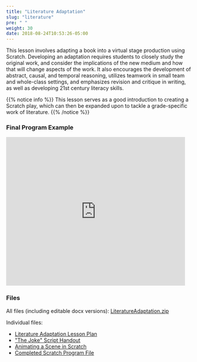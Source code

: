 ```yaml
---
title: "Literature Adaptation"
slug: "literature"
pre: " "
weight: 30
date: 2018-08-24T10:53:26-05:00
---
```


This lesson involves adapting a book into a virtual stage production using  Scratch. Developing an adaptation requires students to closely study the original work, and consider the implications of the new medium and how that will change aspects of the work. It also encourages the development of abstract, causal, and temporal reasoning, utilizes teamwork in small team and whole-class settings, and emphasizes revision and critique in writing, as well as developing 21st century literacy skills.

{{% notice info %}}
This lesson serves as a good introduction to creating a Scratch play, which can then be expanded upon to tackle a grade-specific work of literature.
{{% /notice %}}

### Final Program Example		
<iframe allowtransparency="true" width="485" height="402" src="http://scratch.mit.edu/projects/embed/11842623/?autostart=false" frameborder="0" allowfullscreen=""></iframe>
		
### Files
All files (including editable docx versions): <a href="ScratchCurriculum/LiteratureAdaptation.zip">LiteratureAdaptation.zip</a></p>

Individual files:
* <a href="ScratchCurriculum/Literature Adaptation/Literature Adaptation Lesson Plan.pdf">Literature Adaptation Lesson Plan</a>
* <a href="ScratchCurriculum/Literature Adaptation/The Joke Script [handout].pdf">"The Joke" Script Handout</a>
* <a href="ScratchCurriculum/Literature Adaptation/Animating a Scene in Scratch [handout].pdf">Animating a Scene in Scratch</a></li>
* <a href="ScratchCurriculum/Literature Adaptation/The Joke.sb2">Completed Scratch Program File</a>